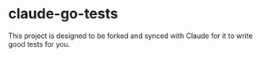 # claude-go-tests
This project is designed to be forked and synced with Claude for it to write good tests for you.
